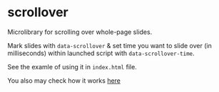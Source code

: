 # scrollover
Microlibrary for scrolling over whole-page slides.

Mark slides with `data-scrollover` & set time you want to slide over (in milliseconds) within launched script with `data-scrollover-time`.

See the examle of using it in `index.html` file.

You also may check how it works [here](https://tatomyr.github.io/scrollover/)
